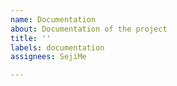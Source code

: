 ```yaml
---
name: Documentation
about: Documentation of the project
title: ''
labels: documentation
assignees: SejiMe

---
```



